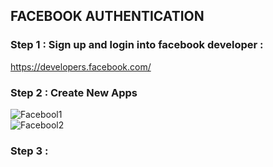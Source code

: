 ## FACEBOOK AUTHENTICATION


### Step 1 : Sign up and login into facebook developer : <br>
https://developers.facebook.com/ <br>
  
### Step 2 : Create New Apps <br>
![Facebool1](https://github.com/KevinChngJY/IntelligentReservationSystem/blob/main/Images/facebook1.png) <br>
![Facebool2](https://github.com/KevinChngJY/IntelligentReservationSystem/blob/main/Images/Facebook2.png) <br>

### Step 3 : 


